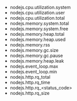 
- nodejs.cpu.utilization.system
- nodejs.cpu.utilization.user
- nodejs.cpu.utilization.total
- nodejs.memory.system.total
- nodejs.memory.system.free
- nodejs.memory.heap.total
- nodejs.memory.heap.used
- nodejs.memory.rss
- nodejs.memory.gc.size
- nodejs.memory.gc.pause
- nodejs.memory.heap.leak
- nodejs.event_loop.max
- nodejs.event_loop.min
- nodejs.http.rq_total
- nodejs.http.rq_time
- nodejs.http.rq_<status_code>
- nodejs.http.rq_size
